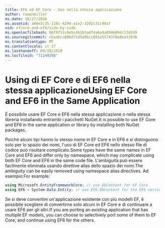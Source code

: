 ```yaml
---
title: EF6 ed EF Core - Uso nella stessa applicazione
author: rowanmiller
ms.date: 10/27/2016
ms.assetid: a06e3c35-110c-4294-a1e2-32d2c31c90a7
uid: efcore-and-ef6/side-by-side
ms.openlocfilehash: 8bf9f51c0e5c4b1b3adf4a6a9a894689dc13d2d9
ms.sourcegitcommit: cbaa6cc89bd71d5e0bcc891e55743f0e8ea3393b
ms.translationtype: MT
ms.contentlocale: it-IT
ms.lasthandoff: 09/20/2019
ms.locfileid: "71149298"
---
```

# <a name="using-ef-core-and-ef6-in-the-same-application"></a><span data-ttu-id="e399c-102">Using di EF Core e di EF6 nella stessa applicazione</span><span class="sxs-lookup"><span data-stu-id="e399c-102">Using EF Core and EF6 in the Same Application</span></span>

<span data-ttu-id="e399c-103">È possibile usare EF Core e EF6 nella stessa applicazione o nella stessa libreria installando entrambi i pacchetti NuGet.</span><span class="sxs-lookup"><span data-stu-id="e399c-103">It is possible to use EF Core and EF6 in the same application or library by installing both NuGet packages.</span></span>

<span data-ttu-id="e399c-104">Poiché alcuni tipi hanno lo stesso nome in EF Core e in EF6 e si distinguono solo per lo spazio dei nomi, l'uso di EF Core ed EF6 nello stesso file di codice può risultare complicato.</span><span class="sxs-lookup"><span data-stu-id="e399c-104">Some types have the same names in EF Core and EF6 and differ only by namespace, which may complicate using both EF Core and EF6 in the same code file.</span></span> <span data-ttu-id="e399c-105">L'ambiguità può essere facilmente eliminata usando direttive alias dello spazio dei nomi.</span><span class="sxs-lookup"><span data-stu-id="e399c-105">The ambiguity can be easily removed using namespace alias directives.</span></span> <span data-ttu-id="e399c-106">Ad esempio:</span><span class="sxs-lookup"><span data-stu-id="e399c-106">For example:</span></span>

``` csharp
using Microsoft.EntityFrameworkCore; // use DbContext for EF Core
using EF6 = System.Data.Entity; // use EF6.DbContext for the EF6 version
```

<span data-ttu-id="e399c-107">Se si deve convertire un'applicazione esistente con più modelli EF, è possibile scegliere di convertirne solo alcuni in EF Core e di continuare a usare EF6 per gli altri.</span><span class="sxs-lookup"><span data-stu-id="e399c-107">If you are porting an existing application that has multiple EF models, you can choose to selectively port some of them to EF Core, and continue using EF6 for the others.</span></span>
